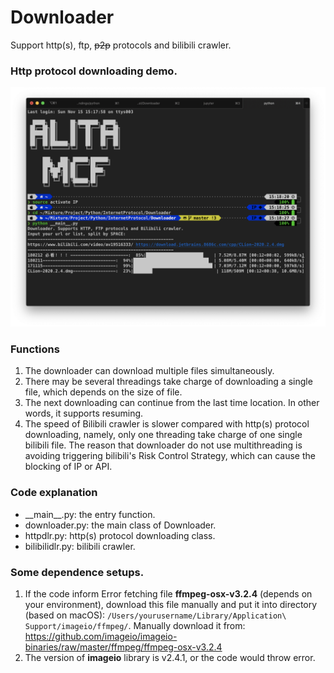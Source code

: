 # Downloader
Support http(s), ftp, ~~p2p~~ protocols and bilibili crawler.

### Http protocol downloading demo.

![http demo](https://github.com/AlitaMcF/Downloader/blob/master/image/downloader_demo.png)

### Functions

1. The downloader can download multiple files simultaneously.
2. There may be several threadings take charge of downloading a single file, which depends on the size of file.
3. The next downloading can continue from the last time location. In other words, it supports resuming.
4. The speed of Bilibili crawler is slower compared with http(s) protocol downloading, namely, only one threading take charge of one single bilibili file. The reason that downloader do not use multithreading is avoiding triggering bilibili's Risk Control Strategy, which can cause the blocking of IP or API.

### Code explanation
* \_\_main\_\_.py: the entry function.
* downloader.py: the main class of Downloader.
* httpdlr.py: http(s) protocol downloading class.
* bilibilidlr.py: bilibili crawler.

### Some dependence setups.

1. If the code inform Error fetching file **ffmpeg-osx-v3.2.4** (depends on your environment), download this file manually and put it into directory (based on macOS): ```/Users/yourusername/Library/Application\ Support/imageio/ffmpeg/```. Manually download it from: https://github.com/imageio/imageio-binaries/raw/master/ffmpeg/ffmpeg-osx-v3.2.4
2. The version of **imageio** library is v2.4.1, or the code would throw error.
